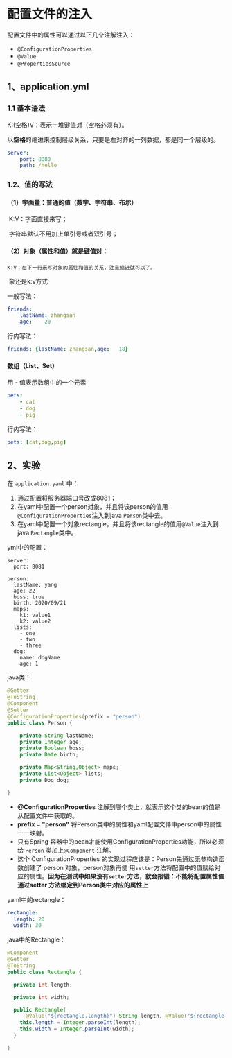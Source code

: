 # 配置文件的注入

配置文件中的属性可以通过以下几个注解注入：
- `@ConfigurationProperties`
- `@Value`
- `@PropertiesSource`

## 1、application.yml
### 1.1 基本语法

K:(空格)V：表示一堆键值对（空格必须有）。

以**空格**的缩进来控制层级关系，只要是左对齐的一列数据，都是同一个层级的。

```yml
server:
	port: 8080
	path: /hello
```

### 1.2、值的写法

#### （1）字面量：普通的值（数字、字符串、布尔）

​	K:V：字面直接来写；

​	字符串默认不用加上单引号或者双引号；

#### （2）对象（属性和值）就是键值对：

    ​K:V：在下一行来写对象的属性和值的关系，注意缩进就可以了。
    
​   象还是k:v方式

一般写法：

```yaml
friends:
	lastName: zhangsan
	age:	20
```

行内写法：

```yaml
friends: {lastName: zhangsan,age:	18}
```

#### 数组（List、Set）

用 - 值表示数组中的一个元素

```yaml
pets:
	- cat
	- dog
	- pig
```

行内写法：

```yaml
pets: [cat,dog,pig]
```
## 2、实验

在 `application.yaml` 中：
1. 通过配置将服务器端口号改成8081；
2. 在yaml中配置一个person对象，并且将该person的值用`@ConfigurationProperties`注入到java `Person`类中去。
3. 在yaml中配置一个对象rectangle，并且将该rectangle的值用`@Value`注入到java `Rectangle`类中。

yml中的配置：
```$yml
server:
  port: 8081

person:
  lastName: yang
  age: 22
  boss: true
  birth: 2020/09/21
  maps:
    k1: value1
    k2: value2
  lists:
    - one
    - two
    - three
  dog:
    name: dogName
    age: 1
```

java类：
```java
@Getter
@ToString
@Component
@Setter
@ConfigurationProperties(prefix = "person")
public class Person {

    private String lastName;
    private Integer age;
    private Boolean boss;
    private Date birth;

    private Map<String,Object> maps;
    private List<Object> lists;
    private Dog dog;

}

```

- **@ConfigurationProperties** 注解到哪个类上，就表示这个类的bean的值是从配置文件中获取的。
- **prefix = "person"** 将Person类中的属性和yaml配置文件中person中的属性一一映射。
- 只有Spring 容器中的bean才能使用ConfigurationProperties功能，所以必须给 `Person` 类加上`@Component` 注解。
- 这个 ConfigurationProperties 的实现过程应该是：Person先通过无参构造函数创建了 person 对象，person对象再使
用`setter`方法将配置中的值赋给对应的属性。**因为在测试中如果没有`setter`方法，就会报错：不能将配置属性值通过setter
方法绑定到Person类中对应的属性上**




yaml中的rectangle：
```yaml
rectangle:
  length: 20
  width: 30
```
java中的Rectangle：
```java
@Component
@Getter
@ToString
public class Rectangle {

  private int length;

  private int width;

  public Rectangle(
      @Value("${rectangle.length}") String length, @Value("${rectangle.width}") String width) {
    this.length = Integer.parseInt(length);
    this.width = Integer.parseInt(width);
  }

}
```
